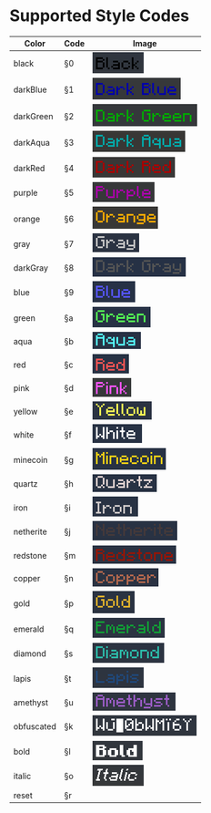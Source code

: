 # Supported Style Codes

| Color      | Code | Image                                 |
| ---------- | ---- | ------------------------------------- |
| black      | §0   | ![black](./media/black.png)           |
| darkBlue   | §1   | ![darkBlue](./media/darkBlue.png)     |
| darkGreen  | §2   | ![darkGreen](./media/darkGreen.png)   |
| darkAqua   | §3   | ![darkAqua](./media/darkAqua.png)     |
| darkRed    | §4   | ![darkRed](./media/darkRed.png)       |
| purple     | §5   | ![purple](./media/purple.png)         |
| orange     | §6   | ![orange](./media/orange.png)         |
| gray       | §7   | ![gray](./media/gray.png)             |
| darkGray   | §8   | ![darkGray](./media/darkGray.png)     |
| blue       | §9   | ![blue](./media/blue.png)             |
| green      | §a   | ![green](./media/green.png)           |
| aqua       | §b   | ![aqua](./media/aqua.png)             |
| red        | §c   | ![red](./media/red.png)               |
| pink       | §d   | ![pink](./media/pink.png)             |
| yellow     | §e   | ![yellow](./media/yellow.png)         |
| white      | §f   | ![white](./media/white.png)           |
| minecoin   | §g   | ![minecoin](./media/minecoin.png)     |
| quartz     | §h   | ![quartz](./media/quartz.png)         |
| iron       | §i   | ![iron](./media/iron.png)             |
| netherite  | §j   | ![netherite](./media/netherite.png)   |
| redstone   | §m   | ![redstone](./media/redstone.png)     |
| copper     | §n   | ![copper](./media/copper.png)         |
| gold       | §p   | ![gold](./media/gold.png)             |
| emerald    | §q   | ![emerald](./media/emerald.png)       |
| diamond    | §s   | ![diamond](./media/diamond.png)       |
| lapis      | §t   | ![lapis](./media/lapis.png)           |
| amethyst   | §u   | ![amethyst](./media/amethyst.png)     |
| obfuscated | §k   | ![obfuscated](./media/obfuscated.png) |
| bold       | §l   | ![bold](./media/bold.png)             |
| italic     | §o   | ![italic](./media/italic.png)         |
| reset      | §r   |                                       |
